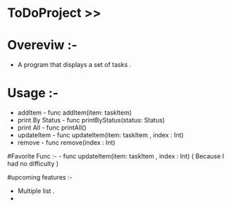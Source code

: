 # ToDoProject >>

<!--#Programing Name :>> -->
<!--- ToDolist -->
 
 # Overeviw :-
- A program that displays a set of tasks . 
 
 # Usage :-
- addItem - func addItem(item: taskItem)
- print By Status - func printByStatus(status: Status)
- print All - func printAll()
- updateItem - func updateItem(item: taskItem , index : Int)
- remove - func remove(index : Int)
  
#Favorite Func :-
    - func updateItem(item: taskItem , index : Int) 
   ( Because I had no difficulty )

#upcoming features :-
- Multiple list .
- 


